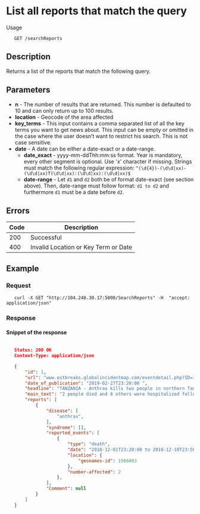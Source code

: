 # List all reports that match the query

Usage
```
   GET /searchReports
```
## Description
Returns a list of the reports that match the following query.

## Parameters
- **n** - The number of results that are returned. This number is defaulted to 10 and can only return up to 100 results.
- **location** - Geocode of the area affected
- **key_terms** - This input contains a comma separated list of all the key terms you want to get news about.
This input can be empty or omitted in the case where the user doesn’t want to restrict his search. This is not case sensitive.
- **date** - A date can be either a date-exact or a date-range.
    - **date_exact** - yyyy-mm-ddThh:mm:ss format. Year is mandatory, every other segment is optional.
Use 'x' character if missing. Strings must match the following regular expression:
`^(\d{4})-(\d\d|xx)-(\d\d|xx)T(\d\d|xx):(\d\d|xx):(\d\d|xx)$`
    - **date-range** - Let `d1` and `d2` both be of format date-exact (see section above). Then, date-range must follow format:
`d1 to d2`
and furthermore `d1` must be a date before `d2`.


## Errors

| Code | Description |
| ---- | ---------- |
| 200  | Successful |
| 400  | Invalid Location or Key Term or Date |

## Example

### Request
```
   curl -X GET "http://104.248.30.17:5000/SearchReports" -H  "accept: application/json"
```
### Response
#### Snippet of the response ####
```JSON

   Status: 200 OK
   Content-Type: application/json

   {
       "id": 1,
       "url": "www.outbreaks.globalincidentmap.com/eventdetail.php?ID=31146",
       "date_of_publication": "2019-02-27T23:20:00 ",
       "headline": "TANZANIA - Anthrax kills two people in northern Tanzania",
       "main_text": "2 people died and 8 others were hospitalized following an anthrax outbreak...",
       "reports": [
           {
               "disease": [
                   "anthrax",
               ],
               "syndrome": [],
               "reported_events": [
                   {
                       "type": "death",
                       "date": "2018-12-01T23:20:00 to 2018-12-10T23:50:00",
                       "location": {
                           "geonames-id": 1566083
                       },
                       "number-affected": 2
                   },
               ],
               "Comment": null
           }
       ]
   }
```
